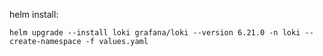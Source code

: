 helm install: 
```
helm upgrade --install loki grafana/loki --version 6.21.0 -n loki --create-namespace -f values.yaml
```

